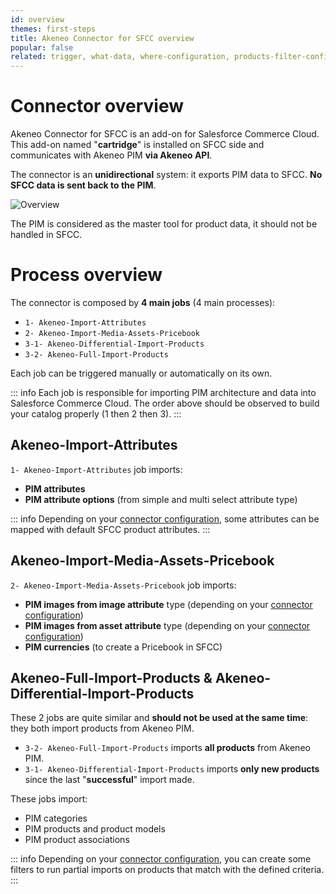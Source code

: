 ```yaml
---
id: overview
themes: first-steps
title: Akeneo Connector for SFCC overview
popular: false
related: trigger, what-data, where-configuration, products-filter-configuration
---
```


# Connector overview

Akeneo Connector for SFCC is an add-on for Salesforce Commerce Cloud.
This add-on named "**cartridge**" is installed on SFCC side and communicates with Akeneo PIM **via Akeneo API**.

The connector is an **unidirectional** system: it exports PIM data to SFCC. **No SFCC data is sent back to the PIM**.

![Overview](../img/overview.png)

The PIM is considered as the master tool for product data, it should not be handled in SFCC.

# Process overview

The connector is composed by **4 main jobs** (4 main processes):
- `1- Akeneo-Import-Attributes`									
- `2- Akeneo-Import-Media-Assets-Pricebook`
- `3-1- Akeneo-Differential-Import-Products`
- `3-2- Akeneo-Full-Import-Products`

Each job can be triggered manually or automatically on its own.

::: info
Each job is responsible for importing PIM architecture and data into Salesforce Commerce Cloud. The order above should be observed to build your catalog properly (1 then 2 then 3).
:::

## Akeneo-Import-Attributes

`1- Akeneo-Import-Attributes` job imports:
- **PIM attributes**
- **PIM attribute options** (from simple and multi select attribute type)

::: info
Depending on your [connector configuration](05-mapping-configuration.html), some attributes can be mapped with default SFCC product attributes.
:::

## Akeneo-Import-Media-Assets-Pricebook

`2- Akeneo-Import-Media-Assets-Pricebook` job imports:
- **PIM images from image attribute** type (depending on your [connector configuration](04-import-images-configuration.html))
- **PIM images from asset attribute** type (depending on your [connector configuration](04-import-images-configuration.html))
- **PIM currencies** (to create a Pricebook in SFCC)

## Akeneo-Full-Import-Products & Akeneo-Differential-Import-Products

These 2 jobs are quite similar and **should not be used at the same time**: they both import products from Akeneo PIM.

- `3-2- Akeneo-Full-Import-Products` imports **all products** from Akeneo PIM.
- `3-1- Akeneo-Differential-Import-Products` imports **only new products** since the last "**successful**" import made.

These jobs import:
- PIM categories
- PIM products and product models
- PIM product associations

::: info
Depending on your [connector configuration](03-products-filter-configuration.html), you can create some filters to run partial imports on products that match with the defined criteria.
:::

